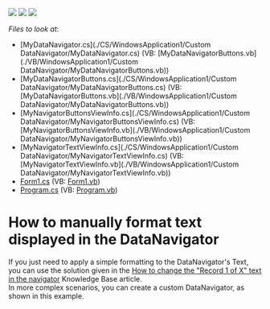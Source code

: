 <!-- default badges list -->
![](https://img.shields.io/endpoint?url=https://codecentral.devexpress.com/api/v1/VersionRange/128621777/10.2.3%2B)
[![](https://img.shields.io/badge/Open_in_DevExpress_Support_Center-FF7200?style=flat-square&logo=DevExpress&logoColor=white)](https://supportcenter.devexpress.com/ticket/details/E3054)
[![](https://img.shields.io/badge/📖_How_to_use_DevExpress_Examples-e9f6fc?style=flat-square)](https://docs.devexpress.com/GeneralInformation/403183)
<!-- default badges end -->
<!-- default file list -->
*Files to look at*:

* [MyDataNavigator.cs](./CS/WindowsApplication1/Custom DataNavigator/MyDataNavigator.cs) (VB: [MyDataNavigatorButtons.vb](./VB/WindowsApplication1/Custom DataNavigator/MyDataNavigatorButtons.vb))
* [MyDataNavigatorButtons.cs](./CS/WindowsApplication1/Custom DataNavigator/MyDataNavigatorButtons.cs) (VB: [MyDataNavigatorButtons.vb](./VB/WindowsApplication1/Custom DataNavigator/MyDataNavigatorButtons.vb))
* [MyNavigatorButtonsViewInfo.cs](./CS/WindowsApplication1/Custom DataNavigator/MyNavigatorButtonsViewInfo.cs) (VB: [MyNavigatorButtonsViewInfo.vb](./VB/WindowsApplication1/Custom DataNavigator/MyNavigatorButtonsViewInfo.vb))
* [MyNavigatorTextViewInfo.cs](./CS/WindowsApplication1/Custom DataNavigator/MyNavigatorTextViewInfo.cs) (VB: [MyNavigatorTextViewInfo.vb](./VB/WindowsApplication1/Custom DataNavigator/MyNavigatorTextViewInfo.vb))
* [Form1.cs](./CS/WindowsApplication1/Form1.cs) (VB: [Form1.vb](./VB/WindowsApplication1/Form1.vb))
* [Program.cs](./CS/WindowsApplication1/Program.cs) (VB: [Program.vb](./VB/WindowsApplication1/Program.vb))
<!-- default file list end -->
# How to manually format text displayed in the DataNavigator


<p>If you just need to apply a simple formatting to the DataNavigator's Text, you can use the solution given in the <a href="https://www.devexpress.com/Support/Center/p/A132">How to change the "Record 1 of X" text in the navigator</a> Knowledge Base article.<br />
In more complex scenarios, you can create a custom DataNavigator, as shown in this  example.</p>

<br/>


